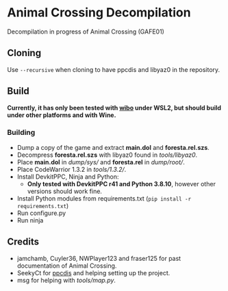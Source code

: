 # Animal Crossing Decompilation

Decompilation in progress of Animal Crossing (GAFE01)

## Cloning

Use `--recursive` when cloning to have ppcdis and libyaz0 in the repository. 

## Build

**Currently, it has only been tested with [wibo](https://github.com/decompals/wibo) under WSL2, but should build under other platforms and with Wine.**

### Building

- Dump a copy of the game and extract **main.dol** and **foresta.rel.szs**.
- Decompress **foresta.rel.szs** with libyaz0 found in *tools/libyaz0*.
- Place **main.dol** in *dump/sys/* and **foresta.rel** in *dump/root/*.
- Place CodeWarrior 1.3.2 in *tools/1.3.2/*.
- Install DevkitPPC, Ninja and Python:
    - **Only tested with DevkitPPC r41 and Python 3.8.10**, however other versions should work fine.
- Install Python modules from requirements.txt (`pip install -r requirements.txt`)
- Run configure.py
- Run ninja

## Credits

- jamchamb, Cuyler36, NWPlayer123 and fraser125 for past documentation of Animal Crossing.
- SeekyCt for [ppcdis](https://github.com/SeekyCt/ppcdis/) and helping setting up the project.
- msg for helping with *tools/map.py*.

